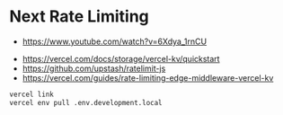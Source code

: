 # Next Rate Limiting

- <https://www.youtube.com/watch?v=6Xdya_1rnCU>

* <https://vercel.com/docs/storage/vercel-kv/quickstart>
* <https://github.com/upstash/ratelimit-js>
* <https://vercel.com/guides/rate-limiting-edge-middleware-vercel-kv>

```bash
vercel link
vercel env pull .env.development.local
```
